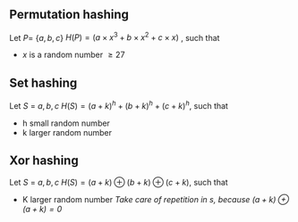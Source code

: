 ## Permutation hashing
Let $P =$ {$a,b,c$}
$H(P) = (a \times x^3 + b \times x^2 + c \times x)$ , such that 
- $x$ is a random number $\ge 27$
## Set hashing
Let $S$ = ${a , b , c}$
$H(S) = (a + k)^h + (b + k)^h + (c + k)^h$, such that 
- h small random number
- k larger random number
## Xor hashing
Let $S$ = ${a , b , c}$
$H(S) = (a + k) \oplus (b + k) \oplus (c + k)$, such that
- K  larger random number
*Take care of repetition in s, because $(a + k) \oplus (a + k) = 0$*

